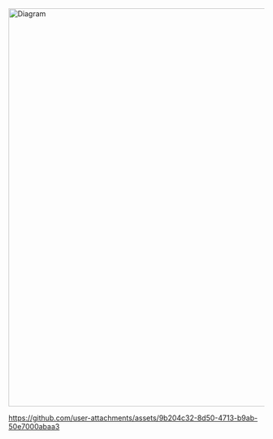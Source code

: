 <img width="785" alt="Diagram" src="https://github.com/user-attachments/assets/95283c36-9e4c-41e1-ab29-2b3dbbeec708">


https://github.com/user-attachments/assets/9b204c32-8d50-4713-b9ab-50e7000abaa3

